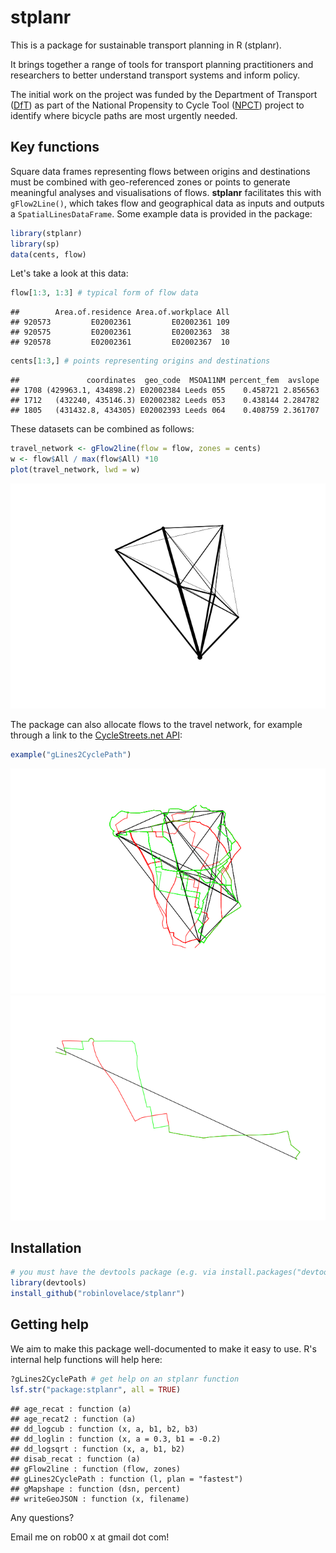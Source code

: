 # stplanr

This is a package for sustainable transport planning in R (stplanr).

It brings together a range of tools for transport planning practitioners and
researchers to better understand transport systems and inform policy.

The initial work on the project was funded by the Department of Transport
([DfT](https://www.gov.uk/government/organisations/department-for-transport))
as part of the National Propensity to Cycle Tool
([NPCT](http://www.cedar.iph.cam.ac.uk/research/modelling/npct-tool/)) project to
identify where bicycle paths are most urgently needed.

## Key functions

Square data frames representing flows between origins and destinations
must be combined with geo-referenced zones or points to generate meaningful
analyses and visualisations of flows. **stplanr** facilitates this with 
`gFlow2Line()`, which takes flow and geographical data as inputs and
outputs a `SpatialLinesDataFrame`. Some example data is provided in the package:


```r
library(stplanr)
library(sp)
data(cents, flow)
```

Let's take a look at this data:


```r
flow[1:3, 1:3] # typical form of flow data
```

```
##        Area.of.residence Area.of.workplace All
## 920573         E02002361         E02002361 109
## 920575         E02002361         E02002363  38
## 920578         E02002361         E02002367  10
```

```r
cents[1:3,] # points representing origins and destinations
```

```
##               coordinates  geo_code  MSOA11NM percent_fem  avslope
## 1708 (429963.1, 434898.2) E02002384 Leeds 055    0.458721 2.856563
## 1712   (432240, 435146.3) E02002382 Leeds 053    0.438144 2.284782
## 1805   (431432.8, 434305) E02002393 Leeds 064    0.408759 2.361707
```

These datasets can be combined as follows:


```r
travel_network <- gFlow2line(flow = flow, zones = cents)
w <- flow$All / max(flow$All) *10
plot(travel_network, lwd = w)
```

![](README_files/figure-html/plot1-1.png) 

The package can also allocate flows to the travel network, for example through
a link to the [CycleStreets.net API](https://www.cyclestreets.net/api/):


```r
example("gLines2CyclePath")
```

![](README_files/figure-html/plot2-1.png) ![](README_files/figure-html/plot2-2.png) 


## Installation


```r
# you must have the devtools package (e.g. via install.packages("devtools"))
library(devtools) 
install_github("robinlovelace/stplanr")
```

## Getting help

We aim to make this package well-documented to make it easy to use.
R's internal help functions will help here:


```r
?gLines2CyclePath # get help on an stplanr function
lsf.str("package:stplanr", all = TRUE)
```

```
## age_recat : function (a)  
## age_recat2 : function (a)  
## dd_logcub : function (x, a, b1, b2, b3)  
## dd_loglin : function (x, a = 0.3, b1 = -0.2)  
## dd_logsqrt : function (x, a, b1, b2)  
## disab_recat : function (a)  
## gFlow2line : function (flow, zones)  
## gLines2CyclePath : function (l, plan = "fastest")  
## gMapshape : function (dsn, percent)  
## writeGeoJSON : function (x, filename)
```

Any questions?

Email me on rob00 x at gmail dot com!

